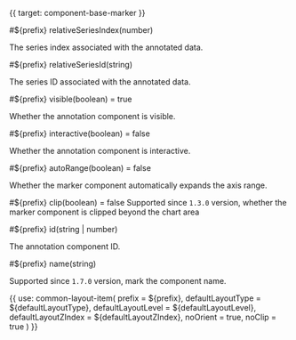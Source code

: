 {{ target: component-base-marker }}

#${prefix} relativeSeriesIndex(number)

The series index associated with the annotated data.

#${prefix} relativeSeriesId(string)

The series ID associated with the annotated data.

#${prefix} visible(boolean) = true

Whether the annotation component is visible.

#${prefix} interactive(boolean) = false

Whether the annotation component is interactive.

#${prefix} autoRange(boolean) = false

Whether the marker component automatically expands the axis range.

#${prefix} clip(boolean) = false
Supported since `1.3.0` version, whether the marker component is clipped beyond the chart area

#${prefix} id(string | number)

The annotation component ID.

#${prefix} name(string)

Supported since `1.7.0` version, mark the component name.

{{ use: common-layout-item(
  prefix = ${prefix},
  defaultLayoutType = ${defaultLayoutType},
  defaultLayoutLevel = ${defaultLayoutLevel},
  defaultLayoutZIndex = ${defaultLayoutZIndex},
  noOrient = true,
  noClip = true
) }}
